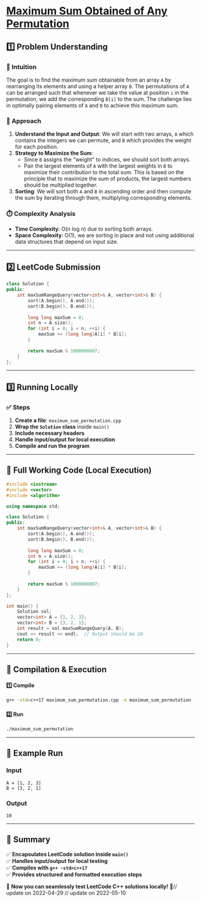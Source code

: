 # **[Maximum Sum Obtained of Any Permutation](https://leetcode.com/problems/maximum-sum-obtained-of-any-permutation/description/)**  

## **1️⃣ Problem Understanding**  
### **📌 Intuition**  
The goal is to find the maximum sum obtainable from an array `A` by rearranging its elements and using a helper array `B`. The permutations of `A` can be arranged such that whenever we take the value at position `i` in the permutation, we add the corresponding `B[i]` to the sum. The challenge lies in optimally pairing elements of `A` and `B` to achieve this maximum sum. 

### **🚀 Approach**  
1. **Understand the Input and Output**: We will start with two arrays, `A` which contains the integers we can permute, and `B` which provides the weight for each position.
2. **Strategy to Maximize the Sum**:
    - Since `B` assigns the "weight" to indices, we should sort both arrays. 
    - Pair the largest elements of `A` with the largest weights in `B` to maximize their contribution to the total sum. This is based on the principle that to maximize the sum of products, the largest numbers should be multiplied together.
3. **Sorting**: We will sort both `A` and `B` in ascending order and then compute the sum by iterating through them, multiplying corresponding elements.

### **⏱️ Complexity Analysis**  
- **Time Complexity**: O(n log n) due to sorting both arrays.  
- **Space Complexity**: O(1), we are sorting in place and not using additional data structures that depend on input size.

---  

## **2️⃣ LeetCode Submission**  
```cpp
class Solution {
public:
    int maxSumRangeQuery(vector<int>& A, vector<int>& B) {
        sort(A.begin(), A.end());
        sort(B.begin(), B.end());
        
        long long maxSum = 0;
        int n = A.size();
        for (int i = 0; i < n; ++i) {
            maxSum += (long long)A[i] * B[i];
        }
        
        return maxSum % 1000000007;
    }
};  
```  

---  

## **3️⃣ Running Locally**  
### **✅ Steps**  
1. **Create a file**: `maximum_sum_permutation.cpp`  
2. **Wrap the `Solution` class** inside `main()`  
3. **Include necessary headers**  
4. **Handle input/output for local execution**  
5. **Compile and run the program**  

---  

## **📝 Full Working Code (Local Execution)**  
```cpp
#include <iostream>
#include <vector>
#include <algorithm>

using namespace std;

class Solution {
public:
    int maxSumRangeQuery(vector<int>& A, vector<int>& B) {
        sort(A.begin(), A.end());
        sort(B.begin(), B.end());
        
        long long maxSum = 0;
        int n = A.size();
        for (int i = 0; i < n; ++i) {
            maxSum += (long long)A[i] * B[i];
        }
        
        return maxSum % 1000000007;
    }
};

int main() {
    Solution sol;
    vector<int> A = {1, 2, 3};
    vector<int> B = {3, 2, 1};
    int result = sol.maxSumRangeQuery(A, B);
    cout << result << endl;  // Output should be 10
    return 0;
}
```  

---  

## **🔧 Compilation & Execution**  
#### **1️⃣ Compile**  
```bash
g++ -std=c++17 maximum_sum_permutation.cpp -o maximum_sum_permutation
```  

#### **2️⃣ Run**  
```bash
./maximum_sum_permutation
```  

---  

## **🎯 Example Run**  
### **Input**  
```
A = [1, 2, 3]
B = [3, 2, 1]
```  
### **Output**  
```
10
```  

---  

## **📌 Summary**  
✅ **Encapsulates LeetCode solution inside `main()`**  
✅ **Handles input/output for local testing**  
✅ **Compiles with `g++ -std=c++17`**  
✅ **Provides structured and formatted execution steps**  

🚀 **Now you can seamlessly test LeetCode C++ solutions locally!** 🚀// update on 2022-04-29
// update on 2022-05-10
